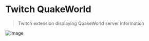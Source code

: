 # Twitch QuakeWorld
> Twitch extension displaying QuakeWorld server information

![image](https://github.com/vikpe/twitch-quakeworld/assets/1616817/6c4ecbf9-b60d-4913-8d2f-870710a82991)
